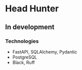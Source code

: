 # Head Hunter
## In development

### Technologies
- FastAPI, SQLAlchemy, Pydantic
- PostgreSQL
- Black, Ruff
